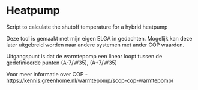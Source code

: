 # Heatpump
Script to calculate the shutoff temperature for a hybrid heatpump

Deze tool is gemaakt met mijn eigen ELGA in gedachten. Mogelijk kan deze later uitgebreid worden naar andere systemen met ander COP waarden. 

Uitgangspunt is dat de warmtepomp een linear loopt tussen de gedefinieerde punten (A-7/W35), (A+7/W35)

Voor meer informatie over COP - https://kennis.greenhome.nl/warmtepomp/scop-cop-warmtepomp/
